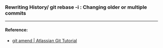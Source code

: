 ### Rewriting History/ git rebase -i : Changing older or multiple commits


----
#### Reference:
- [git amend | Atlassian Git Tutorial](https://www.atlassian.com/git/tutorials/rewriting-history#git-rebase-i)

